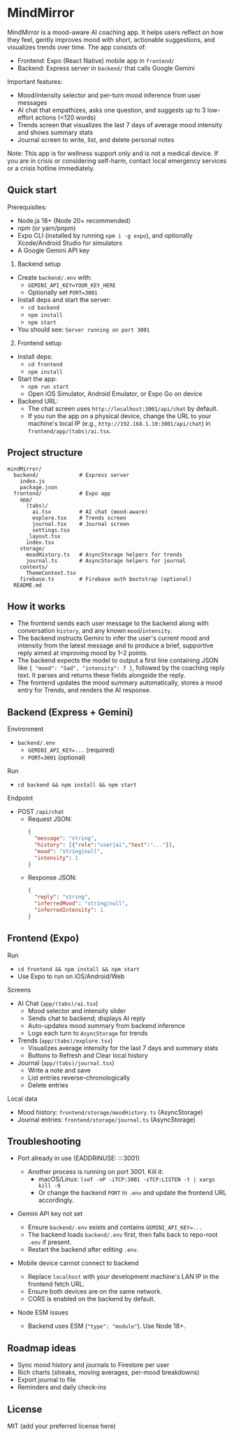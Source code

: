 # MindMirror

MindMirror is a mood-aware AI coaching app. It helps users reflect on how they feel, gently improves mood with short, actionable suggestions, and visualizes trends over time. The app consists of:

- Frontend: Expo (React Native) mobile app in `frontend/`
- Backend: Express server in `backend/` that calls Google Gemini

Important features:
- Mood/intensity selector and per-turn mood inference from user messages
- AI chat that empathizes, asks one question, and suggests up to 3 low-effort actions (<120 words)
- Trends screen that visualizes the last 7 days of average mood intensity and shows summary stats
- Journal screen to write, list, and delete personal notes

Note: This app is for wellness support only and is not a medical device. If you are in crisis or considering self-harm, contact local emergency services or a crisis hotline immediately.


## Quick start

Prerequisites:
- Node.js 18+ (Node 20+ recommended)
- npm (or yarn/pnpm)
- Expo CLI (installed by running `npm i -g expo`), and optionally Xcode/Android Studio for simulators
- A Google Gemini API key

1) Backend setup
- Create `backend/.env` with:
  - `GEMINI_API_KEY=YOUR_KEY_HERE`
  - Optionally set `PORT=3001`
- Install deps and start the server:
  - `cd backend`
  - `npm install`
  - `npm start`
- You should see: `Server running on port 3001`

2) Frontend setup
- Install deps:
  - `cd frontend`
  - `npm install`
- Start the app:
  - `npm run start`
  - Open iOS Simulator, Android Emulator, or Expo Go on device
- Backend URL:
  - The chat screen uses `http://localhost:3001/api/chat` by default.
  - If you run the app on a physical device, change the URL to your machine's local IP (e.g., `http://192.168.1.10:3001/api/chat`) in `frontend/app/(tabs)/ai.tsx`.


## Project structure

```
mindMirror/
  backend/             # Express server
    index.js
    package.json
  frontend/            # Expo app
    app/
      (tabs)/
        ai.tsx         # AI chat (mood-aware)
        explore.tsx    # Trends screen
        journal.tsx    # Journal screen
        settings.tsx
      _layout.tsx
      index.tsx
    storage/
      moodHistory.ts   # AsyncStorage helpers for trends
      journal.ts       # AsyncStorage helpers for journal
    contexts/
      ThemeContext.tsx
    firebase.ts        # Firebase auth bootstrap (optional)
  README.md
```


## How it works

- The frontend sends each user message to the backend along with conversation `history`, and any known `mood`/`intensity`.
- The backend instructs Gemini to infer the user's current mood and intensity from the latest message and to produce a brief, supportive reply aimed at improving mood by 1–2 points.
- The backend expects the model to output a first line containing JSON like `{ "mood": "Sad", "intensity": 7 }`, followed by the coaching reply text. It parses and returns these fields alongside the reply.
- The frontend updates the mood summary automatically, stores a mood entry for Trends, and renders the AI response.


## Backend (Express + Gemini)

Environment
- `backend/.env`
  - `GEMINI_API_KEY=...` (required)
  - `PORT=3001` (optional)

Run
- `cd backend && npm install && npm start`

Endpoint
- POST `/api/chat`
  - Request JSON:
    ```json
    {
      "message": "string",
      "history": [{"role":"user|ai","text":"..."}],
      "mood": "string|null",
      "intensity": 1
    }
    ```
  - Response JSON:
    ```json
    {
      "reply": "string",
      "inferredMood": "string|null",
      "inferredIntensity": 1
    }
    ```


## Frontend (Expo)

Run
- `cd frontend && npm install && npm start`
- Use Expo to run on iOS/Android/Web

Screens
- AI Chat (`app/(tabs)/ai.tsx`)
  - Mood selector and intensity slider
  - Sends chat to backend; displays AI reply
  - Auto-updates mood summary from backend inference
  - Logs each turn to `AsyncStorage` for trends
- Trends (`app/(tabs)/explore.tsx`)
  - Visualizes average intensity for the last 7 days and summary stats
  - Buttons to Refresh and Clear local history
- Journal (`app/(tabs)/journal.tsx`)
  - Write a note and save
  - List entries reverse-chronologically
  - Delete entries

Local data
- Mood history: `frontend/storage/moodHistory.ts` (AsyncStorage)
- Journal entries: `frontend/storage/journal.ts` (AsyncStorage)


## Troubleshooting

- Port already in use (EADDRINUSE: :::3001)
  - Another process is running on port 3001. Kill it:
    - macOS/Linux: `lsof -nP -iTCP:3001 -sTCP:LISTEN -t | xargs kill -9`
    - Or change the backend `PORT` in `.env` and update the frontend URL accordingly.

- Gemini API key not set
  - Ensure `backend/.env` exists and contains `GEMINI_API_KEY=...`
  - The backend loads `backend/.env` first, then falls back to repo-root `.env` if present.
  - Restart the backend after editing `.env`.

- Mobile device cannot connect to backend
  - Replace `localhost` with your development machine's LAN IP in the frontend fetch URL.
  - Ensure both devices are on the same network.
  - CORS is enabled on the backend by default.

- Node ESM issues
  - Backend uses ESM (`"type": "module"`). Use Node 18+.


## Roadmap ideas
- Sync mood history and journals to Firestore per user
- Rich charts (streaks, moving averages, per-mood breakdowns)
- Export journal to file
- Reminders and daily check-ins


## License
MIT (add your preferred license here) 